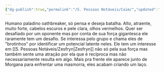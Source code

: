```yaml
---
{"dg-publish":true,"permalink":"/5. Pessoas Notáveis/Caim/","updated":"2025-06-15T19:42:00.552-03:00"}
---
```


Humano paladino oathbreaker, só pensa e deseja batalha. Alto, atraente, muito forte, cabelos escuros e pele clara, olhos vermelhos. Quer ser desafiado por um oponente mas por conta de sua força gigantesca ele raramente tem um desafio. Se interessa pelo grupo e chama eles de "brotinhos" por identificar um potencial latente neles. Ele tem um interesse em [[5. Pessoas Notáveis/Zesfryn\|Zesfryn]] não só pela sua força mas também sente uma atração por ela que é recíproca mas não necessariamente resulta em algo. Mais pra frente ele aparece junto de Morgana para enfrentar uma masmorra, eles acabam criando um laço.
